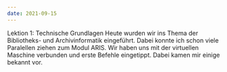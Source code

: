 ```yaml
---
date: 2021-09-15
---
```


Lektion 1: Technische Grundlagen
Heute wurden wir ins Thema der Bibliotheks- und Archivinformatik eingeführt.
Dabei konnte ich schon viele Paralellen ziehen zum Modul ARIS. Wir haben uns mit der virtuellen Maschine verbunden und erste Befehle eingetippt. Dabei kamen mir einige bekannt vor.


